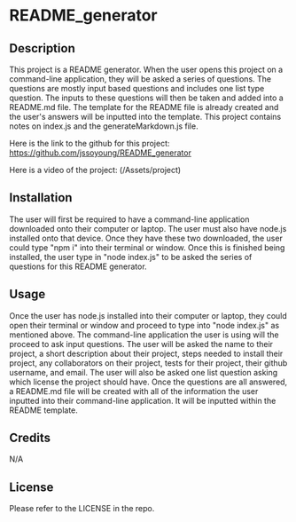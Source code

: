 # README_generator

## Description

This project is a README generator. When the user opens this project on a command-line application, they will be asked a series of questions. The questions are mostly input based questions and includes one list type question. The inputs to these questions will then be taken and added into a README.md file. The template for the README file is already created and the user's answers will be inputted into the template. This project contains notes on index.js and the generateMarkdown.js file.

Here is the link to the github for this project: https://github.com/jssoyoung/README_generator

Here is a video of the project: (/Assets/project)

## Installation

The user will first be required to have a command-line application downloaded onto their computer or laptop. The user must also have node.js installed onto that device. Once they have these two downloaded, the user could type "npm i" into their terminal or window. Once this is finished being installed, the user type in "node index.js" to be asked the series of questions for this README generator. 

## Usage

Once the user has node.js installed into their computer or laptop, they could open their terminal or window and proceed to type into "node index.js" as mentioned above. The command-line application the user is using will the proceed to ask input questions. The user will be asked the name to their project, a short description about their project, steps needed to install their project, any collaborators on their project, tests for their project, their github username, and email. The user will also be asked one list question asking which license the project should have. Once the questions are all answered, a README.md file will be created with all of the information the user inputted into their command-line application. It will be inputted within the README template.

## Credits

N/A

## License

Please refer to the LICENSE in the repo.